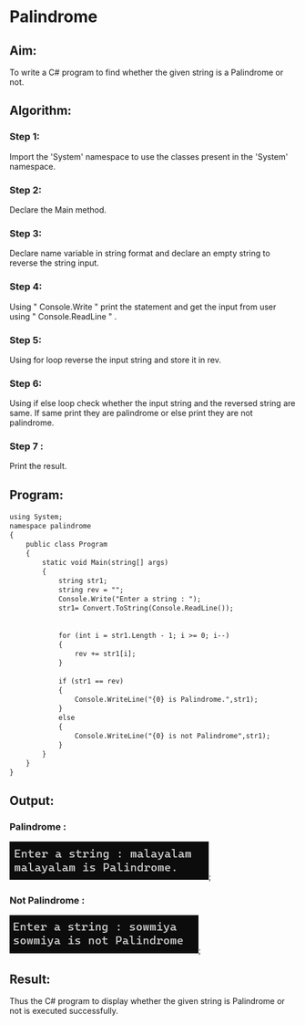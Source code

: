 # Palindrome


## Aim:
To write a C# program to find whether the given string is a Palindrome or not.
## Algorithm:
### Step 1:
Import the 'System' namespace to use the classes present in the 'System' namespace.
### Step 2:
Declare the Main method.
### Step 3:
Declare name variable in string format and declare an empty string to reverse the string input.
### Step 4:
Using " Console.Write " print the statement and get the input from user using " Console.ReadLine " .
### Step 5:
Using for loop reverse the input string and store it in rev.
### Step 6:
Using if else loop check whether the input string and the reversed string are same. If same print they are palindrome or else print they are not palindrome.
### Step 7 :
Print the result.
## Program:
```
using System;
namespace palindrome
{
    public class Program
    {
        static void Main(string[] args)
        {
            string str1;
            string rev = "";
            Console.Write("Enter a string : ");
            str1= Convert.ToString(Console.ReadLine());


            for (int i = str1.Length - 1; i >= 0; i--)
            {
                rev += str1[i];
            }

            if (str1 == rev)
            {
                Console.WriteLine("{0} is Palindrome.",str1);
            }
            else
            {
                Console.WriteLine("{0} is not Palindrome",str1);
            }
        }
    }
}

```
## Output:
### Palindrome :
![op](c2.png);
### Not Palindrome :
![op](c21.png);
## Result:
Thus the C# program to display whether the given string is Palindrome or not is executed successfully.
